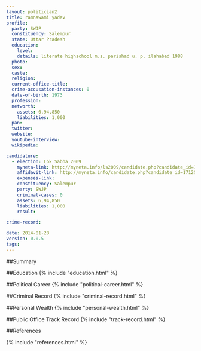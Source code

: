 ```yaml
---
layout: politician2
title: ramnawami yadav
profile: 
  party: SWJP
  constituency: Salempur
  state: Uttar Pradesh
  education: 
    level: 
    details: literate highschool m.s. parishad u. p. ilahabad 1988
  photo: 
  sex: 
  caste: 
  religion: 
  current-office-title: 
  crime-accusation-instances: 0
  date-of-birth: 1973
  profession: 
  networth: 
    assets: 6,94,850
    liabilities: 1,000
  pan: 
  twitter: 
  website: 
  youtube-interview: 
  wikipedia: 

candidature: 
  - election: Lok Sabha 2009
    myneta-link: http://myneta.info/ls2009/candidate.php?candidate_id=1712
    affidavit-link: http://myneta.info/candidate.php?candidate_id=1712&scan=original
    expenses-link: 
    constituency: Salempur 
    party: SWJP
    criminal-cases: 0
    assets: 6,94,850
    liabilities: 1,000
    result:  

crime-record: 

date: 2014-01-28
version: 0.0.5
tags: 
---
```

##Summary


##Education
{% include "education.html" %}


##Political Career
{% include "political-career.html" %}


##Criminal Record
{% include "criminal-record.html" %}


##Personal Wealth
{% include "personal-wealth.html" %}


##Public Office Track Record
{% include "track-record.html" %}


##References


{% include "references.html" %}